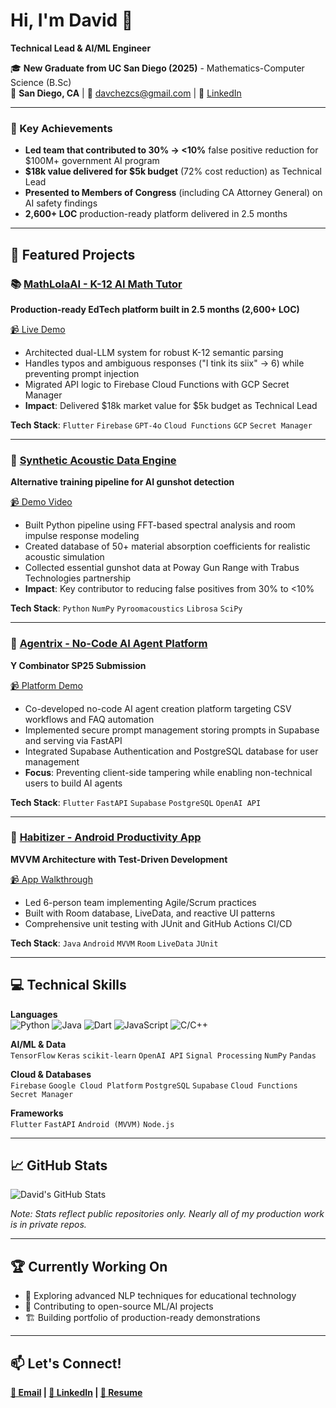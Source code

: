 # Hi, I'm David 👋

**Technical Lead & AI/ML Engineer**

🎓 **New Graduate from UC San Diego (2025)** - Mathematics-Computer Science (B.Sc)<br>
📍 **San Diego, CA** | 📧 [davchezcs@gmail.com](mailto:davchezcs@gmail.com) | 💼 [LinkedIn](https://linkedin.com/in/davchez)

---

### 🎯 Key Achievements
- **Led team that contributed to 30% → <10%** false positive reduction for $100M+ government AI program
- **$18k value delivered for $5k budget** (72% cost reduction) as Technical Lead
- **Presented to Members of Congress** (including CA Attorney General) on AI safety findings
- **2,600+ LOC** production-ready platform delivered in 2.5 months

---

## 🔧 Featured Projects

### 📚 [MathLolaAI - K-12 AI Math Tutor](https://github.com/davchez/mathlolaai)
**Production-ready EdTech platform built in 2.5 months (2,600+ LOC)**

[📹 Live Demo](https://youtube.com/watch?v=PLACEHOLDER_VIDEO_1) 

- Architected dual-LLM system for robust K-12 semantic parsing
- Handles typos and ambiguous responses ("I tink its siix" → 6) while preventing prompt injection
- Migrated API logic to Firebase Cloud Functions with GCP Secret Manager
- **Impact**: Delivered $18k market value for $5k budget as Technical Lead

**Tech Stack**: `Flutter` `Firebase` `GPT-4o` `Cloud Functions` `GCP` `Secret Manager`

---

### 🎯 [Synthetic Acoustic Data Engine](https://github.com/davchez/acoustic-data-engine)
**Alternative training pipeline for AI gunshot detection**

[📹 Demo Video](https://youtube.com/watch?v=PLACEHOLDER_VIDEO_2) 

- Built Python pipeline using FFT-based spectral analysis and room impulse response modeling
- Created database of 50+ material absorption coefficients for realistic acoustic simulation
- Collected essential gunshot data at Poway Gun Range with Trabus Technologies partnership
- **Impact**: Key contributor to reducing false positives from 30% to <10%

**Tech Stack**: `Python` `NumPy` `Pyroomacoustics` `Librosa` `SciPy`

---

### 🤖 [Agentrix - No-Code AI Agent Platform](https://github.com/davchez/agentrix)
**Y Combinator SP25 Submission**

[📹 Platform Demo](https://youtu.be/bbwN0_R44Jo) 

- Co-developed no-code AI agent creation platform targeting CSV workflows and FAQ automation
- Implemented secure prompt management storing prompts in Supabase and serving via FastAPI
- Integrated Supabase Authentication and PostgreSQL database for user management
- **Focus**: Preventing client-side tampering while enabling non-technical users to build AI agents

**Tech Stack**: `Flutter` `FastAPI` `Supabase` `PostgreSQL` `OpenAI API`

---

### 📱 [Habitizer - Android Productivity App](https://github.com/davchez/habitizer)
**MVVM Architecture with Test-Driven Development**

[📹 App Walkthrough](https://youtube.com/watch?v=PLACEHOLDER_VIDEO_5)

- Led 6-person team implementing Agile/Scrum practices
- Built with Room database, LiveData, and reactive UI patterns
- Comprehensive unit testing with JUnit and GitHub Actions CI/CD

**Tech Stack**: `Java` `Android` `MVVM` `Room` `LiveData` `JUnit`

---

## 💻 Technical Skills

**Languages**  
![Python](https://img.shields.io/badge/-Python-3776AB?style=flat-square&logo=Python&logoColor=white)
![Java](https://img.shields.io/badge/-Java-007396?style=flat-square&logo=Java&logoColor=white)
![Dart](https://img.shields.io/badge/-Dart-0175C2?style=flat-square&logo=dart&logoColor=white)
![JavaScript](https://img.shields.io/badge/-JavaScript-F7DF1E?style=flat-square&logo=javascript&logoColor=black)
![C/C++](https://img.shields.io/badge/-C/C++-00599C?style=flat-square&logo=c&logoColor=white)

**AI/ML & Data**  
`TensorFlow` `Keras` `scikit-learn` `OpenAI API` `Signal Processing` `NumPy` `Pandas`

**Cloud & Databases**  
`Firebase` `Google Cloud Platform` `PostgreSQL` `Supabase` `Cloud Functions` `Secret Manager`

**Frameworks**  
`Flutter` `FastAPI` `Android (MVVM)` `Node.js`

---

## 📈 GitHub Stats

![David's GitHub Stats](https://github-readme-stats.vercel.app/api?username=davchez&show_icons=true&theme=dark)

*Note: Stats reflect public repositories only. Nearly all of my production work is in private repos.*

---

## 🏆 Currently Working On

- 🔬 Exploring advanced NLP techniques for educational technology
- 🚀 Contributing to open-source ML/AI projects
- 🏗️ Building portfolio of production-ready demonstrations

---

## 📫 Let's Connect!

**[📧 Email](mailto:davchezcs@gmail.com) | [💼 LinkedIn](https://linkedin.com/in/davchez) | [📄 Resume](https://www.linkedin.com/in/davchez/overlay/1751670199499/single-media-viewer/?profileId=ACoAADQtUrABgbs3OOMG_xTCvcwpVrLOJ2U2tRY)**
